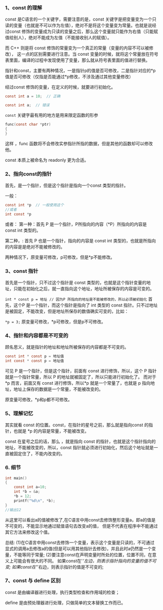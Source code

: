 ### 1、const 的理解
const 是C语言的一个关键字，需要注意的是，const 关键字是把变量变为一个只读的变量（也就是不可以作为左值），绝对不是将这个变量变为常量。也就是说经过const 修饰的变量成为只读的变量之后，那么这个变量就只能作为右值（只能赋值给别人），绝对不能成为左值（不能接收别人的赋值）。

而 C++ 则是将 const 修饰的常量变为一个真正的常量（变量的内容不可以被修改）， 这一点的区别需要进行注意。当 const 变量的时候，就将这个常量放在符号表里面，编译的过程中发现使用了变量，那么就从符号表里面的值进行替换。

指针和const，主要有两种情况，一是指针p的值是否可修改，二是指针对应的\*p值是否可修改（仅指是否能通过\*p修改，不涉及通过其他变量修改）

经过const 修饰的变量，在定义的时候，就要进行初始化。

```c
const int a = 10;  // 正确

const int a;  // 错误
```

`const` 关键字最有用的地方是用来限定函数的形参
```c
func(const char *ptr)
{
}
```
这样 ，func 函数将不会修改实参指针所指的数据，但是其他的函数却可以修改他。

const 本质上被命名为 readonly 更为合适。


### 2、指向const的指针
首先，是一个指针，但是这个指针是指向一个const 类型的指针。 

一般：

```c
const int *p  // 一般使用这个
//或者
int const *p
```
或者：
第一种：首先 P 是一个指针，P所指向的内容（*P）所指向的内容是 const int 类型的。

第二种，: 首先 P 也是一个指针，指向的内容是 const int 类型的，也就是所指向的内容是是绝对不能被修改的。

两种情况下，原变量可修改，p可修改，但是*p不能修改。


### 3、const 指针
首先是一个指针，只不过这个指针是 const 类型的，也就是这个指针变量的地址，只能在初始化之后，就一直指向这个地址，地址所被保存的内容是可变的。 

`int * const p = 地址 // 因为P 所指向的地址是不能被修改的，所以必须被初始化`
首先，这个P 是一个指针，而这个指针是指向了 int 类型的 const 指针。只不过地址是被固定，不能改变，但是地址所保存的数值确实可变的，比如：

`*p = 3;`
原变量可修改，*p可修改，但是p不可修改。
### 4、指针和内容都是不可变的

顾名思义，就是指针的地址和地址所被保存的内容都是不可变的。 
```c
const int * const p = 地址值
int const * const p = 地址值
```
可见 P 是一个指针，但是这个指针，前面有 const 进行修饰，所以，这个 P 指针就是一个指针常量，所以 P 的地址就被固定了，所以只能进行初始化了。 而对于 \*p 而言，前面又有 const 进行修饰，所以\*p 就是一个常量了，也就是 p 指向地址，地址上保存的数据是一个常量，不能被改变的。

原变量可修改，*p和p都不可修改。
### 5、理解记忆
其实就看 const 的位置。const，在指针的星号之前，那么就是指向const 的指针，也就是 \*p 的内容是常量，不能被改变。 

const 在星号之后的话，那么 ，就是指向 const 的指针，也就是这个指针指向的地址，不能被改变的，所以，const 指针就必须进行初始化，然后这个地址就是一直被固定住了，不能内改变的。

### 6. 细节
```c
int main()
{
	const int a=10;
	int *b = &a;
	*b = 12;
	printf("%d\n", *b);
}
//输出12

```
从这里可以看出a的值被修改了,在C语言中用const去修饰整形变量a，即a的值是不可变的，不能显示地通过赋值语句去改变a的值，
但是不代表在程序中不能通过其它方法来修改这个值。

总结:
(1)在C语言中用const去修饰一个变量，表示这个变量是只读的，不可通过显式的调用a去修改a的值(但是可以用其他指针去修改)，并且此时a仍然是一个变量，不能等同于常量;
(2)要注意const在声明变量时所处的位置，位置不同，在意义上可能会有很大的不同。
如果const在'*'左边，则表示指针指向的变量的值不可变;
如果const在'*'右边，则表示指针的值是不可变的;

### 7、const 与 define 区别

const 是由编译器进行处理，执行类型检查和作用域的检查；

define 是由预处理器进行处理，只做简单的文本替换工作而已。